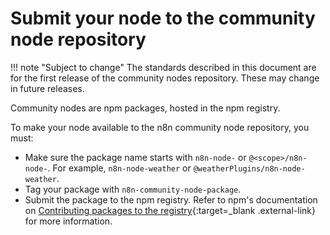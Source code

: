 # Submit your node to the community node repository

!!! note "Subject to change"
    The standards described in this document are for the first release of the community nodes repository. These may change in future releases.

Community nodes are npm packages, hosted in the npm registry.

To make your node available to the n8n community node repository, you must:

* Make sure the package name starts with `n8n-node-` or `@<scope>/n8n-node-`. For example, `n8n-node-weather` or `@weatherPlugins/n8n-node-weather`.
* Tag your package with `n8n-community-node-package`.
* Submit the package to the npm registry. Refer to npm's documentation on [Contributing packages to the registry](https://docs.npmjs.com/packages-and-modules/contributing-packages-to-the-registry){:target=_blank .external-link} for more information.